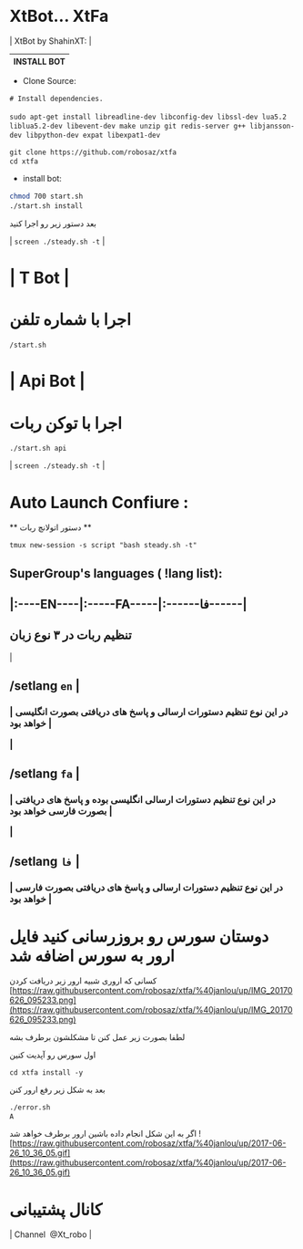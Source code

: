 

##  <h1>  XtBot... XtFa

| XtBot by ShahinXT: |



| INSTALL BOT |
|:-----------------------|
- <p align="left">Clone Source:
```
# Install dependencies.

sudo apt-get install libreadline-dev libconfig-dev libssl-dev lua5.2 liblua5.2-dev libevent-dev make unzip git redis-server g++ libjansson-dev libpython-dev expat libexpat1-dev
```

```
git clone https://github.com/robosaz/xtfa
cd xtfa
```
- <p align="left">install bot:
```sh
chmod 700 start.sh
./start.sh install
```
بعد دستور زیر رو اجرا کنید


| `screen ./steady.sh -t` |



# | T Bot |
# اجرا با شماره تلفن
```
/start.sh
```

# | Api Bot |
# اجرا با توکن ربات  


```
./start.sh api

```



| `screen ./steady.sh -t` |


# Auto Launch Confiure :

**  دستور اتولانچ ربات  **
```
tmux new-session -s script "bash steady.sh -t"
```




## SuperGroup's languages ( !lang list):

<h2>|:----EN----|:-----FA-----|:------فا------|</h2>


## تنظیم ربات در ۳ نوع زبان

| <h2>/setlang `en`
| <h3>| در این نوع تنظیم دستورات ارسالی و پاسخ های دریافتی بصورت انگلیسی خواهد بود |

| <h2>/setlang `fa` 
| <h3>| در این نوع تنظیم دستورات ارسالی انگلیسی بوده و پاسخ های دریافتی بصورت فارسی خواهد بود |

| <h2>/setlang `فا` 
| <h3>| در این نوع تنظیم دستورات ارسالی و پاسخ های دریافتی بصورت فارسی خواهد بود |

# دوستان سورس رو بروزرسانی کنید فایل ارور به سورس اضافه شد

کسانی که اروری شبیه ارور زیر دریافت کردن
[https://raw.githubusercontent.com/robosaz/xtfa/%40janlou/up/IMG_20170626_095233.png](https://raw.githubusercontent.com/robosaz/xtfa/%40janlou/up/IMG_20170626_095233.png)

لطفا بصورت زیر عمل کنن تا مشکلشون برطرف بشه

اول سورس رو آپدیت کنین
```
cd xtfa install -y

```
بعد به شکل زیر رفع ارور کنن
```
./error.sh
A

```

اگر به این شکل انجام داده باشین ارور برطرف خواهد شد
![https://raw.githubusercontent.com/robosaz/xtfa/%40janlou/up/2017-06-26_10_36_05.gif](https://raw.githubusercontent.com/robosaz/xtfa/%40janlou/up/2017-06-26_10_36_05.gif)


 
# کانال پشتیبانی  

| Channel  @Xt_robo |
